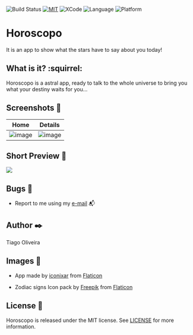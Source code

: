 ![Build Status](https://img.shields.io/badge/build-passing-brightgreen.svg) [![MIT](https://img.shields.io/badge/License-MIT-red.svg)](https://opensource.org/licenses/MIT) 
![XCode](https://img.shields.io/badge/XCode-11.3-inactive.svg) ![Language](https://img.shields.io/badge/Language-Swift5.1-inactive.svg) ![Platform](https://img.shields.io/badge/Platform-iOS-inactive.svg) 

# Horoscopo
It is an app to show what the stars have to say about you today!

## What is it? :squirrel:
Horoscopo is a astral app, ready to talk to the whole universe to bring you what your destiny waits for you...

## Screenshots :iphone:
Home          | Details
:-------------------------:|:-------------------------:
![image](https://user-images.githubusercontent.com/8193383/73128552-e7435e00-3faf-11ea-8c3b-99c02325da4b.png)  |   ![image](https://user-images.githubusercontent.com/8193383/73128553-e7435e00-3faf-11ea-93ef-bcb134e67649.png)

## Short Preview :movie_camera:
![](http://g.recordit.co/yWwvgCG0kr.gif)

## Bugs :bug:
- Report to me using my [e-mail](tiago_fernandes89@hotmail.com) :mailbox_with_mail:

## Author :black_nib:
Tiago Oliveira

## Images :file_folder:
- App made by [iconixar](https://www.flaticon.com/authors/iconixar) from [Flaticon](www.flaticon.com)

- Zodiac signs
Icon pack by [Freepik](https://www.flaticon.com/authors/freepik) from [Flaticon](www.flaticon.com)

## License :bookmark:

Horoscopo is released under the MIT license. See [LICENSE](https://github.com/issuran/Jeni/blob/master/LICENSE) for more information.

